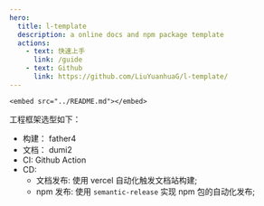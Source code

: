 ```yaml
---
hero:
  title: l-template
  description: a online docs and npm package template
  actions:
    - text: 快速上手
      link: /guide
    - text: Github
      link: https://github.com/LiuYuanhuaG/l-template/
---
```


`<embed src="../README.md"></embed>`

工程框架选型如下：

- 构建： father4
- 文档： dumi2
- CI: Github Action
- CD:
  - 文档发布: 使用 vercel 自动化触发文档站构建;
  - npm 发布: 使用 `semantic-release` 实现 npm 包的自动化发布;
